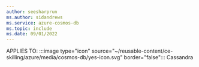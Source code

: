 ```yaml
---
author: seesharprun
ms.author: sidandrews
ms.service: azure-cosmos-db
ms.topic: include
ms.date: 09/01/2022
---
```


APPLIES TO:
:::image type="icon" source="~/reusable-content/ce-skilling/azure/media/cosmos-db/yes-icon.svg" border="false":::
Cassandra
